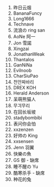 1. 昨日云烟
2. BananaFuncy
3. Long1666
4. Technave
5. 流浪の ring san
6. AoNe 阿一
7. Jon 雪諾
8. Xingzai
9. JonathanWeak
10. Thantalos
11. GanNiNa
12. Evilnoob
13. CharSiuPao
14. 천안짜바리
15. DREX KOH
16. Herald Anderson
17. 呆萌熊猫人
18. 무긔무리
19. 在回长坂坡
20. stadybombibi
21. 表问你会怕
22. xxzenzen
23. 好帅の King
24. xxsensen
25. Jenn 羽翼
26. 快樂の魚
27. GS 御 - 缺席
28. 睡不醒の Yu
29. 酷寒杀手 - 缺席
30. 种花的兔
